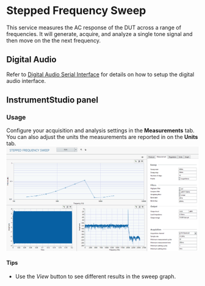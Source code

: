 # Stepped Frequency Sweep
This service measures the AC response of the DUT across a range of frequencies. It will generate, acquire, and analyze a single tone signal and then move on the the next frequency.

## Digital Audio
Refer to [Digital Audio Serial Interface](../measurements/common/digital-serial.md) for details on how to setup the digital audio interface.

## InstrumentStudio panel
### Usage
Configure your acquisition and analysis settings in the **Measurements** tab. You can also adjust the units the measurements are reported in on the **Units** tab.
![InstrumentStudio panel](meas-images/stepped-frequency-sweep.png)

#### Tips
- Use the *View* button to see different results in the sweep graph.